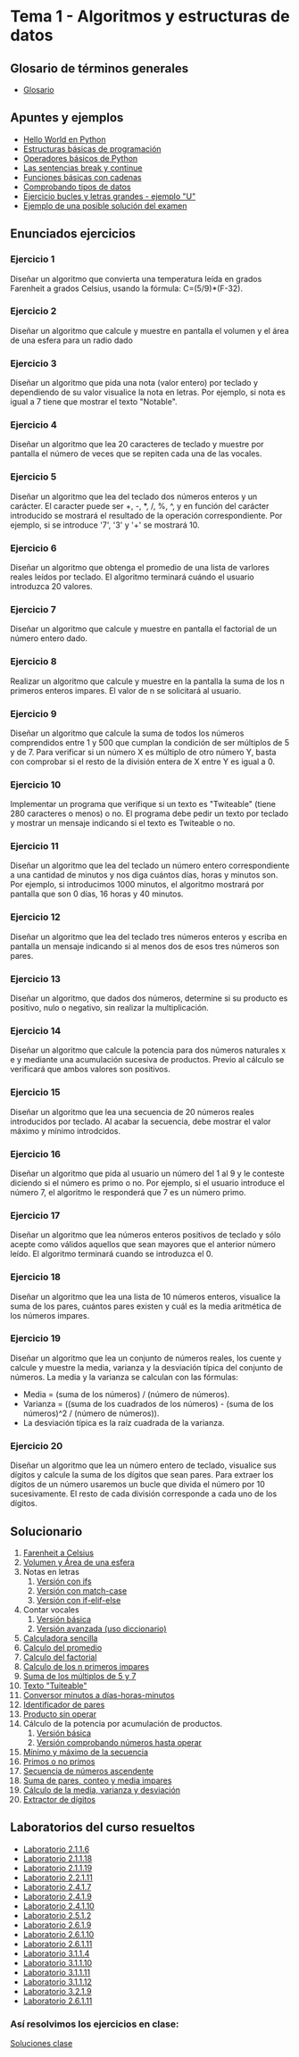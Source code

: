 # Tema 1 - Algoritmos y estructuras de datos

## Glosario de términos generales

- [Glosario](./apuntes_y_ejemplos/glosario.md)

## Apuntes y ejemplos

- [Hello World en Python](../hello-world.py)
- [Estructuras básicas de programación](./apuntes_y_ejemplos/estructuras_basicas.py)
- [Operadores básicos de Python](./apuntes_y_ejemplos/operadores_basicos.py)
- [Las sentencias break y continue](./apuntes_y_ejemplos/ejemplo_break_continue.py)
- [Funciones básicas con cadenas](./apuntes_y_ejemplos/funciones_basicas_con_cadenas.py)
- [Comprobando tipos de datos](./apuntes_y_ejemplos/comprobadores_tipos.py)
- [Ejercicio bucles y letras grandes - ejemplo "U"](apuntes_y_ejemplos/ercicio_tipo_examen.py)
- [Ejemplo de una posible solución del examen](./solucionario/sol_examen_ud1.py)

## Enunciados ejercicios

### Ejercicio 1

Diseñar un algoritmo que convierta una temperatura leída en grados Farenheit a  grados Celsius, usando la fórmula: C=(5/9)*(F-32).

### Ejercicio 2

Diseñar un algoritmo que calcule y muestre en pantalla el volumen y el área de una esfera para un radio dado

### Ejercicio 3

Diseñar un algoritmo que pida una nota (valor entero) por teclado y dependiendo de su valor visualice la nota en letras. Por ejemplo, si nota es igual a 7 tiene que mostrar el texto "Notable".

### Ejercicio 4

Diseñar un algoritmo que lea 20 caracteres de teclado y muestre por pantalla el número de veces que se repiten cada una de las vocales.

### Ejercicio 5

Diseñar un algoritmo que lea del teclado dos números enteros y un carácter. El caracter puede ser +, -, *, /, %, ^, y en  función del carácter introducido se mostrará el resultado de la operación correspondiente. 
Por ejemplo, si se introduce '7', '3' y '+' se mostrará 10.

### Ejercicio 6

Diseñar un algoritmo que obtenga el promedio de una lista de varlores reales leídos por teclado. El algoritmo
terminará cuándo el usuario introduzca 20 valores.

### Ejercicio 7

Diseñar un algoritmo que calcule y muestre en pantalla el factorial de un número entero dado.

### Ejercicio 8

Realizar un algoritmo que calcule y muestre en la pantalla la suma de los n primeros enteros impares. El valor de n se solicitará al usuario.

### Ejercicio 9

Diseñar un algoritmo que calcule la suma de todos los números comprendidos entre 1 y 500 que cumplan la condición de ser múltiplos de 5 y de 7. Para verificar si un número X es múltiplo de otro número Y, basta con comprobar si el resto de la división entera de X entre Y es igual a 0.

### Ejercicio 10

Implementar un programa que verifique si un texto es "Twiteable" (tiene 280 caracteres o menos) o no. El programa debe pedir un texto por teclado y mostrar un mensaje indicando si el texto es Twiteable o no.

### Ejercicio 11

Diseñar un algoritmo que lea del teclado un número entero correspondiente a una cantidad de minutos y nos diga cuántos días, horas y minutos son. Por ejemplo, si introducimos 1000 minutos, el algoritmo mostrará por pantalla que son 0 días, 16 horas y 40 minutos.

### Ejercicio 12

Diseñar un algoritmo que lea del teclado tres números enteros y escriba en pantalla un mensaje indicando si
al menos dos de esos tres números son pares.

### Ejercicio 13

Diseñar un algoritmo, que dados dos números, determine si su producto es positivo, nulo o negativo, sin realizar la multiplicación.

### Ejercicio 14

Diseñar un algoritmo que calcule la potencia para dos números naturales x e y mediante una acumulación sucesiva de productos. Previo al cálculo se verificará que ambos valores son positivos.

### Ejercicio 15

Diseñar un algoritmo que lea una secuencia de 20 números reales introducidos por teclado. Al acabar
la secuencia, debe mostrar el valor máximo y mínimo introdcidos.

### Ejercicio 16

Diseñar un algoritmo que pida al usuario un número del 1 al 9 y le conteste diciendo si el número es primo o no. Por ejemplo, si el usuario introduce el número 7, el algoritmo le responderá que 7 es un número primo.

### Ejercicio 17

Diseñar un algoritmo que lea números enteros positivos de teclado y sólo acepte como válidos aquellos que sean mayores que el anterior número leído. El algoritmo terminará cuando se introduzca el 0.

### Ejercicio 18

Diseñar un algoritmo que lea una lista de 10 números enteros, visualice la suma de los pares, cuántos pares existen y cuál es la media aritmética de los números impares.  

### Ejercicio 19

Diseñar un algoritmo que lea un conjunto de números reales, los cuente y calcule y muestre la media, varianza y la desviación típica del conjunto de números. La media y la varianza se calculan con las fórmulas:    
- Media = (suma de los números) / (número de números).
- Varianza = ((suma de los cuadrados de los números) - (suma de los números)^2 / (número de números)).
- La desviación típica es la raíz cuadrada de la varianza. 

### Ejercicio 20

Diseñar un algoritmo que lea un número entero de teclado, visualice sus dígitos y calcule la suma de los dígitos que sean pares. Para extraer los dígitos de un número usaremos un bucle que divida el número por 10 sucesivamente. El resto de cada división corresponde a cada uno de los dígitos.

## Solucionario

1. [Farenheit a Celsius](./solucionario/ej1.py)
2. [Volumen y Área de una esfera](./solucionario/ej2.py)
3. Notas en letras
   1. [Versión con ifs](./solucionario/ej3.py)
   2. [Versión con match-case](./solucionario/ej3b.py)
   3. [Versión con if-elif-else](./solucionario/ej3c.py)
4. Contar vocales
   1. [Versión básica](./solucionario/ej4.py)
   2. [Versión avanzada (uso diccionario)](./solucionario/ej4b.py)
5. [Calculadora sencilla](./solucionario/ej5.py)
6. [Calculo del promedio](./solucionario/ej6.py)
7. [Calculo del factorial](./solucionario/ej7.py)
8. [Calculo de los n primeros impares](./solucionario/ej8.py)
9. [Suma de los múltiplos de 5 y 7](./solucionario/ej9.py)
10. [Texto "Tuiteable"](./solucionarioej10.py)
11. [Conversor minutos a días-horas-minutos](./solucionarioej11.py)
12. [Identificador de pares](./solucionarioej12.py)
13. [Producto sin operar](./solucionario/ej13.py)
14. Cálculo de la potencia por acumulación de productos.
    1.  [Versión básica](./solucionario/ej14.py)
    2.  [Versión comprobando números hasta operar](./solucionario/ej14b.py)
15. [Mínimo y máximo de la secuencia](./solucionario/ej15.py)
16. [Primos o no primos](./solucionario/ej16.py)
17. [Secuencia de números ascendente](./solucionario/ej17.py)
18. [Suma de pares, conteo y media impares](./solucionario/ej18.py)
19. [Cálculo de la media, varianza y desviación](./solucionario/ej19.py)
20. [Extractor de dígitos](./solucionario/ej20.py)

## Laboratorios del curso resueltos

- [Laboratorio 2.1.1.6](./labs/lab2-1-1-6.py)
- [Laboratorio 2.1.1.18](./labs/lab2-1-1-18.py)
- [Laboratorio 2.1.1.19](./labs/lab2-1-1-19.py)
- [Laboratorio 2.2.1.11](./labs/lab2-2-1-11.py)
- [Laboratorio 2.4.1.7](./labs/lab2-4-1-7.py)
- [Laboratorio 2.4.1.9](./labs/lab2-4-1-9.py)
- [Laboratorio 2.4.1.10](./labs/lab2-4-1-10.py)
- [Laboratorio 2.5.1.2](./labs/lab2-5-1-2.py)
- [Laboratorio 2.6.1.9](./labs/lab2-6-1-9.py)
- [Laboratorio 2.6.1.10](./labs/lab2-6-1-10.py)
- [Laboratorio 2.6.1.11](./labs/lab2-6-1-11.py)
- [Laboratorio 3.1.1.4](./labs/lab3-1-1-4.py)
- [Laboratorio 3.1.1.10](./labs/lab3-1-1-10.py)
- [Laboratorio 3.1.1.11](./labs/lab3-1-1-11.py)
- [Laboratorio 3.1.1.12](./labs/lab3-1-1-12.py)
- [Laboratorio 3.2.1.9](./labs/lab3-1-1-9.py)
- [Laboratorio 2.6.1.11](./labs/lab2-6-1-11.py)

### Así resolvimos los ejercicios en clase:
[Soluciones clase](./soluciones_clase/)
